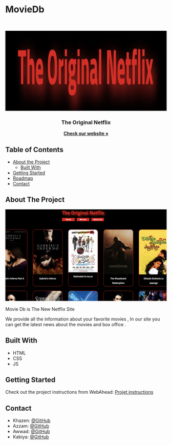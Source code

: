 # MovieDb


<!-- PROJECT LOGO add logo --> 
<br />

<p align="center">
  <img src="./images/log.png" width="600" height="250"/>
</p>
<p align="center">
  <h3 align="center">The Original Netflix</h3>
  <p align="center">
    <a href="https://webahead7.github.io/MovieDb/"><strong>Check our website »</strong></a>
  </p>
</p>



<!-- TABLE OF CONTENTS -->
## Table of Contents

* [About the Project](#about-the-project)
  * [Built With](#built-with)
* [Getting Started](#getting-started)
* [Roadmap](#roadmap)
* [Contact](#contact)


<!-- ABOUT THE PROJECT -->
## About The Project
<p align="center">
  <img src="./images/screen.png" width="600" height="286" />
</p>
Movie Db is The New Netflix Site

We provide all the information about your favorite movies , 
In our site you can get the latest news about the movies and box office .

## Built With
* HTML
* CSS
* JS


<!-- GETTING STARTED -->
## Getting Started

Check out the project instructions from WebAhead: [Projet instructions](https://github.com/WebAhead/master-reference/blob/master/coursebook/week-3/project.md)



<!-- CONTACT -->
## Contact

* Khazen: [@GitHub](https://github.com/jiries-khazen)
* Azzam:  [@GitHub](https://github.com/nuwrss)
* Awwad:  [@GitHub](https://github.com/muhammadawwad9)
* Kabiya:  [@GitHub](https://github.com/shoogkabiya)

